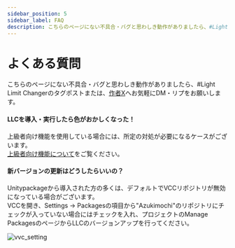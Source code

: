 ```yaml
---
sidebar_position: 5
sidebar_label: FAQ
description: こちらのページにない不具合・バグと思わしき動作がありましたら、#Light Limit Changerのタグポストまたは、[作者X](https://twitter.com/azukimochi25)へお気軽にDM・リプをお願いします。
---
```


# よくある質問

こちらのページにない不具合・バグと思わしき動作がありましたら、#Light Limit Changerのタグポストまたは、[作者X](https://twitter.com/azukimochi25)へお気軽にDM・リプをお願いします。

#### LLCを導入・実行したら色がおかしくなった！
上級者向け機能を使用している場合には、所定の対処が必要になるケースがございます。  
[上級者向け機能について](/docs/discription/disc_advanced)をご覧ください。

#### 新バージョンの更新はどうしたらいいの？

Unitypackageから導入された方の多くは、デフォルトでVCCリポジトリが無効になっている場合がございます。  
VCCを開き、Settings → Packagesの項目から"Azukimochi"のリポジトリにチェックが入っていない場合にはチェックを入れ、プロジェクトのManage PackagesのページからLLCのバージョンアップを行ってください。

![vvc_setting](/img/docs/faq/vcc_setting.png)